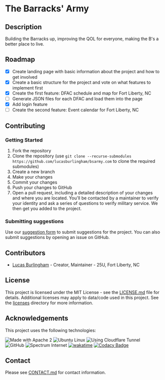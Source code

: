 # The Barracks' Army

## Description

Building the Barracks up, improving the QOL for everyone, making the B's a better place to live.

## Roadmap

- [x] Create landing page with basic information about the project and how to get involved
- [x] Create a basic structure for the project and vote on what features to implement first
- [x] Create the first feature: DFAC schedule and map for Fort Liberty, NC
 - [ ] Generate JSON files for each DFAC and load them into the page
- [x] Add login feature
- [ ] Create the second feature: Event calendar for Fort Liberty, NC

## Contributing

### Getting Started

1. Fork the repository
2. Clone the repository (use `git clone --recurse-submodules https://github.com/lucasburlingham/bsarmy.com` to clone the required submodules)
3. Create a new branch
4. Make your changes
5. Commit your changes
6. Push your changes to GitHub
7. Open a pull request, including a detailed description of your changes and where you are located. You'll be contacted by a maintainer to verify your identity and ask a series of questions to verify military service. We then get you added to the project.

### Submitting suggestions

Use our [suggestion form](https://forms.gle/F9c7CEvEkwV6TbZNA) to submit suggestions for the project. You can also submit suggestions by opening an issue on GitHub.

## Contributors

- [Lucas Burlingham](https://github.com/lucasburlingham) - Creator, Maintainer - 25U, Fort Liberty, NC

## License

This project is licensed under the MIT License - see the [LICENSE.md](LICENSE.md) file for details. Additional licenses may apply to data/code used in this project. See the [licenses](licenses/) directory for more information.

## Acknowledgements

This project uses the following technologies:

![Made with Apache 2](https://img.shields.io/badge/Made_With-Apache_2-blue?style=for-the-badge)
![Ubuntu Linux](https://img.shields.io/badge/Linux-_?style=for-the-badge&logo=ubuntu&label=Ubuntu&labelColor=gray&color=gray)
![Using Cloudflare Tunnel](https://img.shields.io/badge/Tunnels-_?style=for-the-badge&logo=cloudflare&label=Cloudflare&labelColor=gray&color=gray)
![GitHub](https://img.shields.io/badge/GIT-_?style=for-the-badge&logo=github&label=Github&labelColor=gray&color=gray)
![Spectrum Internet](https://img.shields.io/badge/Internet-_?style=for-the-badge&logo=Spectrum&logoColor=blue&label=Spectrum&labelColor=gray&color=gray)
[![wakatime](https://wakatime.com/badge/user/7e1905d0-e3a0-4cd1-8818-1f7978dac4fb/project/453cd693-0937-4e35-bfef-4835104f677a.svg?style=for-the-badge)](https://wakatime.com/badge/user/7e1905d0-e3a0-4cd1-8818-1f7978dac4fb/project/453cd693-0937-4e35-bfef-4835104f677a)
[![Codacy Badge](https://app.codacy.com/project/badge/Grade/74ba8dce8f3247d79799db9116682f90)](https://app.codacy.com/gh/lucasburlingham/bsarmy.com/dashboard?utm_source=gh&utm_medium=referral&utm_content=&utm_campaign=Badge_grade)


## Contact

Please see [CONTACT.md](CONTACT.md) for contact information.

